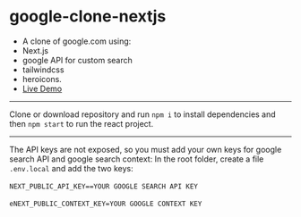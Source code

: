 # google-clone-nextjs

- A clone of google.com using:
- Next.js
- google API for custom search
- tailwindcss
- heroicons.
- [Live Demo](https://gcmdezign.com/react/google-clone/)

***

Clone or download repository and run `npm i` to install dependencies and then `npm start` to run the react project.
***
The API keys are not exposed, so you must add your own keys for google search API and google search context: In the root folder, create a file `.env.local` and add the two keys:<br/><br/>
`NEXT_PUBLIC_API_KEY==YOUR GOOGLE SEARCH API KEY`<br/><br/>
`eNEXT_PUBLIC_CONTEXT_KEY=YOUR GOOGLE CONTEXT KEY`
